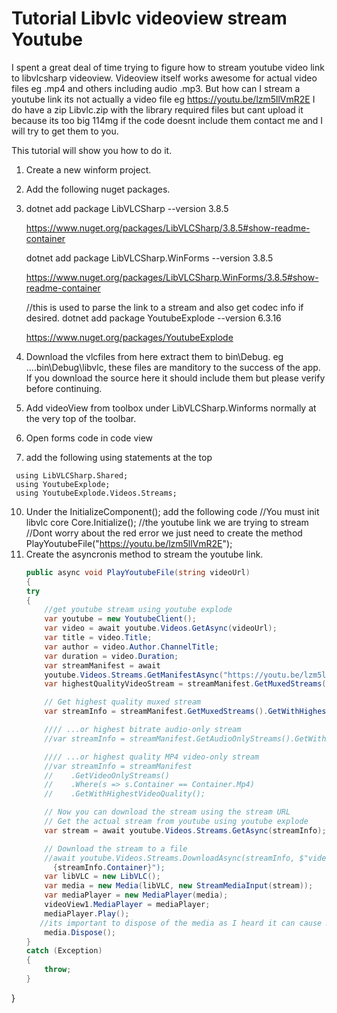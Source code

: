 # Tutorial Libvlc videoview stream Youtube
I spent a great deal of time trying to figure how to stream youtube video link to libvlcsharp videoview.
Videoview itself works awesome for actual video files eg .mp4 and others including audio .mp3.
But how can I stream a youtube link its not actually a video file eg https://youtu.be/lzm5llVmR2E
I do have a zip Libvlc.zip with the library required files but cant upload it because its too big 114mg if the code doesnt include them contact me and I will try to get them to you.

This tutorial will show you how to do it.
1) Create a new winform project.
2) Add the following nuget packages.
3) 
   dotnet add package LibVLCSharp --version 3.8.5
   
   https://www.nuget.org/packages/LibVLCSharp/3.8.5#show-readme-container

   dotnet add package LibVLCSharp.WinForms --version 3.8.5
   
   https://www.nuget.org/packages/LibVLCSharp.WinForms/3.8.5#show-readme-container
   
   //this is used to parse the link to a stream and also get codec info if desired.
   dotnet add package YoutubeExplode --version 6.3.16
   
   https://www.nuget.org/packages/YoutubeExplode
   
5) Download the vlcfiles from here extract them to bin\Debug. eg ....bin\Debug\libvlc, these files are manditory to the success of the app. If you download the source here it should include them but please verify before continuing.
6) Add videoView from toolbox under LibVLCSharp.Winforms normally at the very top of the toolbar.
7) Open forms code in code view
8) add the following using statements at the top
 ```                                         
  using LibVLCSharp.Shared;
  using YoutubeExplode;
  using YoutubeExplode.Videos.Streams; 
  ```
10) Under the InitializeComponent(); add the following code 
            //You must init libvlc core
            Core.Initialize();
           //the youtube link we are trying to stream
           //Dont worry about the red error we just need to create the method
           PlayYoutubeFile("https://youtu.be/lzm5llVmR2E");
11) Create the asyncronis method to stream the youtube link.
    ```C#
    public async void PlayYoutubeFile(string videoUrl)
    {
    try
    {
        //get youtube stream using youtube explode
        var youtube = new YoutubeClient();
        var video = await youtube.Videos.GetAsync(videoUrl);
        var title = video.Title;
        var author = video.Author.ChannelTitle;
        var duration = video.Duration;
        var streamManifest = await       
        youtube.Videos.Streams.GetManifestAsync("https://youtu.be/lzm5llVmR2E");
        var highestQualityVideoStream = streamManifest.GetMuxedStreams().OrderByDescending(s         => s.VideoQuality).First();

        // Get highest quality muxed stream
        var streamInfo = streamManifest.GetMuxedStreams().GetWithHighestVideoQuality();

        //// ...or highest bitrate audio-only stream
        //var streamInfo = streamManifest.GetAudioOnlyStreams().GetWithHighestBitrate();

        //// ...or highest quality MP4 video-only stream
        //var streamInfo = streamManifest
        //    .GetVideoOnlyStreams()
        //    .Where(s => s.Container == Container.Mp4)
        //    .GetWithHighestVideoQuality();

        // Now you can download the stream using the stream URL
        // Get the actual stream from youtube using youtube explode
        var stream = await youtube.Videos.Streams.GetAsync(streamInfo);

        // Download the stream to a file
        //await youtube.Videos.Streams.DownloadAsync(streamInfo, $"video.      
          {streamInfo.Container}");
        var libVLC = new LibVLC();
        var media = new Media(libVLC, new StreamMediaInput(stream));
        var mediaPlayer = new MediaPlayer(media);
        videoView1.MediaPlayer = mediaPlayer;
        mediaPlayer.Play();
       //its important to dispose of the media as I heard it can cause memory leaks.
        media.Dispose();
    }
    catch (Exception)
    {
        throw;
    }
}
```
   
